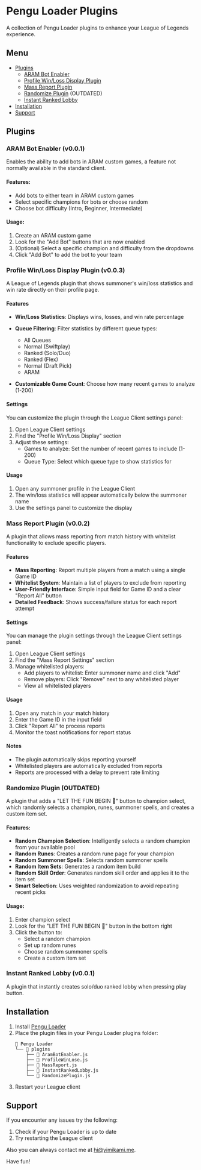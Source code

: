 # Pengu Loader Plugins

A collection of Pengu Loader plugins to enhance your League of Legends experience.

## Menu

- [Plugins](#plugins)
  - [ARAM Bot Enabler](#aram-bot-enabler-v001)
  - [Profile Win/Loss Display Plugin](#profile-winloss-display-plugin-v003)
  - [Mass Report Plugin](#mass-report-plugin-v002)
  - [Randomize Plugin](#randomize-plugin-outdated) (OUTDATED)
  - [Instant Ranked Lobby](#instant-ranked-lobby-v001)
- [Installation](#installation)
- [Support](#support)

## Plugins

### ARAM Bot Enabler (v0.0.1)

Enables the ability to add bots in ARAM custom games, a feature not normally available in the standard client.

#### Features:

- Add bots to either team in ARAM custom games
- Select specific champions for bots or choose random
- Choose bot difficulty (Intro, Beginner, Intermediate)

#### Usage:

1. Create an ARAM custom game
2. Look for the "Add Bot" buttons that are now enabled
3. (Optional) Select a specific champion and difficulty from the dropdowns
4. Click "Add Bot" to add the bot to your team

### Profile Win/Loss Display Plugin (v0.0.3)

A League of Legends plugin that shows summoner's win/loss statistics and win rate directly on their profile page.

#### Features

- **Win/Loss Statistics**: Displays wins, losses, and win rate percentage
- **Queue Filtering**: Filter statistics by different queue types:

  - All Queues
  - Normal (Swiftplay)
  - Ranked (Solo/Duo)
  - Ranked (Flex)
  - Normal (Draft Pick)
  - ARAM

- **Customizable Game Count**: Choose how many recent games to analyze (1-200)

#### Settings

You can customize the plugin through the League Client settings panel:

1. Open League Client settings
2. Find the "Profile Win/Loss Display" section
3. Adjust these settings:
   - Games to analyze: Set the number of recent games to include (1-200)
   - Queue Type: Select which queue type to show statistics for

#### Usage

1. Open any summoner profile in the League Client
2. The win/loss statistics will appear automatically below the summoner name
3. Use the settings panel to customize the display

### Mass Report Plugin (v0.0.2)

A plugin that allows mass reporting from match history with whitelist functionality to exclude specific players.

#### Features

- **Mass Reporting**: Report multiple players from a match using a single Game ID
- **Whitelist System**: Maintain a list of players to exclude from reporting
- **User-Friendly Interface**: Simple input field for Game ID and a clear "Report All" button
- **Detailed Feedback**: Shows success/failure status for each report attempt

#### Settings

You can manage the plugin settings through the League Client settings panel:

1. Open League Client settings
2. Find the "Mass Report Settings" section
3. Manage whitelisted players:
   - Add players to whitelist: Enter summoner name and click "Add"
   - Remove players: Click "Remove" next to any whitelisted player
   - View all whitelisted players

#### Usage

1. Open any match in your match history
2. Enter the Game ID in the input field
3. Click "Report All" to process reports
4. Monitor the toast notifications for report status

#### Notes

- The plugin automatically skips reporting yourself
- Whitelisted players are automatically excluded from reports
- Reports are processed with a delay to prevent rate limiting

### Randomize Plugin (OUTDATED)

A plugin that adds a "LET THE FUN BEGIN 🤡" button to champion select, which randomly selects a champion, runes, summoner spells, and creates a custom item set.

#### Features:

- **Random Champion Selection**: Intelligently selects a random champion from your available pool
- **Random Runes**: Creates a random rune page for your champion
- **Random Summoner Spells**: Selects random summoner spells
- **Random Item Sets**: Generates a random item build
- **Random Skill Order**: Generates random skill order and applies it to the item set
- **Smart Selection**: Uses weighted randomization to avoid repeating recent picks

#### Usage:

1. Enter champion select
2. Look for the "LET THE FUN BEGIN 🤡" button in the bottom right
3. Click the button to:
   - Select a random champion
   - Set up random runes
   - Choose random summoner spells
   - Create a custom item set

### Instant Ranked Lobby (v0.0.1)

A plugin that instantly creates solo/duo ranked lobby when pressing play button.

## Installation

1. Install [Pengu Loader](https://github.com/PenguLoader/PenguLoader)
2. Place the plugin files in your Pengu Loader plugins folder:
   ```
   📂 Pengu Loader
   └── 📂 plugins
       ├── 📄 AramBotEnabler.js
       ├── 📄 ProfileWinLose.js
       ├── 📄 MassReport.js
       ├── 📄 InstantRankedLobby.js
       └── 📄 RandomizePlugin.js
   ```
3. Restart your League client

## Support

If you encounter any issues try the following:

1. Check if your Pengu Loader is up to date
2. Try restarting the League client

Also you can always contact me at [hi@yimikami.me](mailto:hi@yimikami.me).

Have fun!
